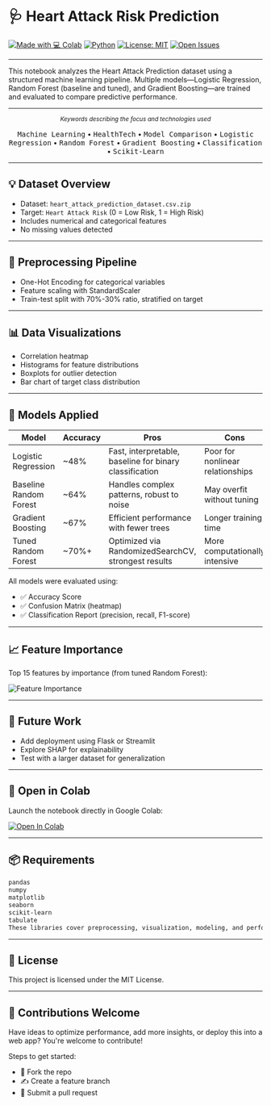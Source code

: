 # 🩺 Heart Attack Risk Prediction

[![Made with 💻 Colab](https://img.shields.io/badge/Made%20With-Colab-yellow?style=for-the-badge&logo=googlecolab)](https://colab.research.google.com/github/aashwika25/Risk-Of-Heart-Disease-Prediction-Models/blob/main/Risk_Of_Heart_Disease_in_Patients_Aashwika.ipynb)
[![Python](https://img.shields.io/badge/Python-3.10-purple?style=for-the-badge&logo=python)](https://www.python.org/)
[![License: MIT](https://img.shields.io/badge/License-MIT-blue.svg?style=for-the-badge)](LICENSE)
[![Open Issues](https://img.shields.io/github/issues/aashwika25/Risk-Of-Heart-Disease-Prediction-Models?style=for-the-badge)](https://github.com/aashwika25/Risk-Of-Heart-Disease-Prediction-Models/issues)

---

This notebook analyzes the Heart Attack Prediction dataset using a structured machine learning pipeline. Multiple models—Logistic Regression, Random Forest (baseline and tuned), and Gradient Boosting—are trained and evaluated to compare predictive performance.

---
<p align="center"><sub><em>Keywords describing the focus and technologies used</em></sub></p>

<p align="center">
  <kbd>Machine Learning</kbd> •
  <kbd>HealthTech</kbd> •
  <kbd>Model Comparison</kbd> •
  <kbd>Logistic Regression</kbd> •
  <kbd>Random Forest</kbd> •
  <kbd>Gradient Boosting</kbd> •
  <kbd>Classification</kbd> •
  <kbd>Scikit-Learn</kbd>
</p>

---

## 💡 Dataset Overview

- Dataset: `heart_attack_prediction_dataset.csv.zip`  
- Target: `Heart Attack Risk` (0 = Low Risk, 1 = High Risk)  
- Includes numerical and categorical features  
- No missing values detected

---

## 🧼 Preprocessing Pipeline

- One-Hot Encoding for categorical variables  
- Feature scaling with StandardScaler  
- Train-test split with 70%-30% ratio, stratified on target

---

## 📊 Data Visualizations

- Correlation heatmap  
- Histograms for feature distributions  
- Boxplots for outlier detection  
- Bar chart of target class distribution

---

## 🤖 Models Applied

| Model                    | Accuracy | Pros                                                  | Cons                                |
|-------------------------|----------|--------------------------------------------------------|-------------------------------------|
| Logistic Regression      | ~48%     | Fast, interpretable, baseline for binary classification | Poor for nonlinear relationships    |
| Baseline Random Forest   | ~64%     | Handles complex patterns, robust to noise              | May overfit without tuning          |
| Gradient Boosting        | ~67%     | Efficient performance with fewer trees                 | Longer training time                |
| Tuned Random Forest      | ~70%+    | Optimized via RandomizedSearchCV, strongest results    | More computationally intensive      |

All models were evaluated using:
- ✅ Accuracy Score  
- ✅ Confusion Matrix (heatmap)  
- ✅ Classification Report (precision, recall, F1-score)

---

## 📈 Feature Importance

Top 15 features by importance (from tuned Random Forest):

![Feature Importance](images/feature_importance.png)

---

## 🔮 Future Work
- Add deployment using Flask or Streamlit
- Explore SHAP for explainability
- Test with a larger dataset for generalization
---
## 📌 Open in Colab

Launch the notebook directly in Google Colab:

[![Open In Colab](https://colab.research.google.com/assets/colab-badge.svg)](https://colab.research.google.com/github/aashwika25/Risk-Of-Heart-Disease-Prediction-Models/blob/main/Risk_Of_Heart_Disease_in_Patients_Aashwika.ipynb)

---

## 📦 Requirements

```txt
pandas  
numpy  
matplotlib  
seaborn  
scikit-learn  
tabulate
These libraries cover preprocessing, visualization, modeling, and performance comparison.
```
---
## 📄 License
This project is licensed under the MIT License.

---
## 🤝 Contributions Welcome
Have ideas to optimize performance, add more insights, or deploy this into a web app? You're welcome to contribute!

Steps to get started:
- 🔱 Fork the repo
- ✍️ Create a feature branch
- 📮 Submit a pull request
